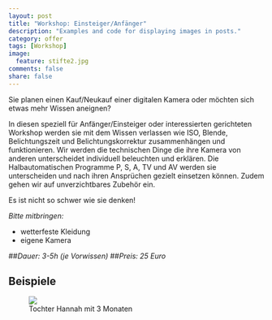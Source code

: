 ```yaml
---
layout: post
title: "Workshop: Einsteiger/Anfänger"
description: "Examples and code for displaying images in posts."
category: offer
tags: [Workshop]
image:
  feature: stifte2.jpg
comments: false
share: false
---
```


Sie planen einen Kauf/Neukauf einer digitalen Kamera oder möchten sich etwas mehr Wissen aneignen?


In diesen speziell für Anfänger/Einsteiger oder interessierten gerichteten Workshop werden sie mit dem Wissen verlassen wie ISO, Blende, Belichtungszeit und Belichtungskorrektur zusammenhängen und funktionieren. Wir werden die technischen Dinge die ihre Kamera von anderen unterscheidet individuell beleuchten und erklären. Die Halbautomatischen Programme P, S, A, TV und AV werden sie unterscheiden und nach ihren Ansprüchen gezielt einsetzen können. Zudem gehen wir auf unverzichtbares Zubehör ein.

Es ist nicht so schwer wie sie denken!

*Bitte mitbringen:*

* wetterfeste Kleidung
* eigene Kamera  


##*Dauer: 3-5h (je Vorwissen)*
##*Preis: 25 Euro*

## Beispiele

<figure>
    <img src="{{ site.url }}/images/beispiel-1-hanna.jpg"/>
	<figcaption>Tochter Hannah mit 3 Monaten</figcaption>
</figure>